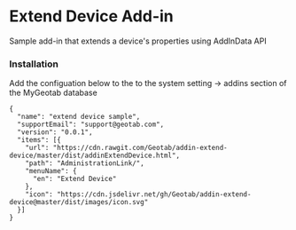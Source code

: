 # Extend Device Add-in
Sample add-in that extends a device's properties using AddInData API

### Installation
Add the configuation below to the to the system setting -> addins section of the MyGeotab database
```
{
  "name": "extend device sample",
  "supportEmail": "support@geotab.com",
  "version": "0.0.1",
  "items": [{
    "url": "https://cdn.rawgit.com/Geotab/addin-extend-device/master/dist/addinExtendDevice.html",
    "path": "AdministrationLink/",
    "menuName": {
      "en": "Extend Device"
    },
    "icon": "https://cdn.jsdelivr.net/gh/Geotab/addin-extend-device@master/dist/images/icon.svg"
  }]
}
```

